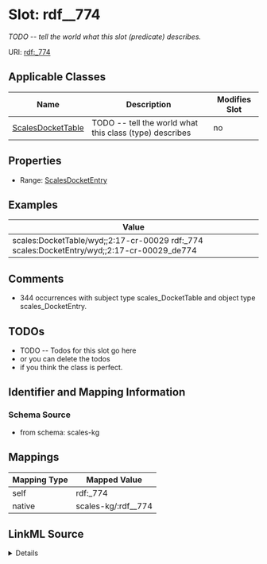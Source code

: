 

# Slot: rdf__774


_TODO -- tell the world what this slot (predicate) describes._





URI: [rdf:_774](http://www.w3.org/1999/02/22-rdf-syntax-ns#_774)



<!-- no inheritance hierarchy -->





## Applicable Classes

| Name | Description | Modifies Slot |
| --- | --- | --- |
| [ScalesDocketTable](../classes/ScalesDocketTable.md) | TODO -- tell the world what this class (type) describes |  no  |







## Properties

* Range: [ScalesDocketEntry](../classes/ScalesDocketEntry.md)






## Examples

| Value |
| --- |
| scales:DocketTable/wyd;;2:17-cr-00029 rdf:_774 scales:DocketEntry/wyd;;2:17-cr-00029_de774 |

## Comments

* 344 occurrences with subject type scales_DocketTable and object type scales_DocketEntry.

## TODOs

* TODO -- Todos for this slot go here
* or you can delete the todos
* if you think the class is perfect.

## Identifier and Mapping Information







### Schema Source


* from schema: scales-kg




## Mappings

| Mapping Type | Mapped Value |
| ---  | ---  |
| self | rdf:_774 |
| native | scales-kg/:rdf__774 |




## LinkML Source

<details>
```yaml
name: rdf__774
description: TODO -- tell the world what this slot (predicate) describes.
todos:
- TODO -- Todos for this slot go here
- or you can delete the todos
- if you think the class is perfect.
comments:
- 344 occurrences with subject type scales_DocketTable and object type scales_DocketEntry.
examples:
- value: scales:DocketTable/wyd;;2:17-cr-00029 rdf:_774 scales:DocketEntry/wyd;;2:17-cr-00029_de774
from_schema: scales-kg
rank: 1000
slot_uri: rdf:_774
alias: rdf__774
domain_of:
- scales_DocketTable
range: scales_DocketEntry

```
</details>